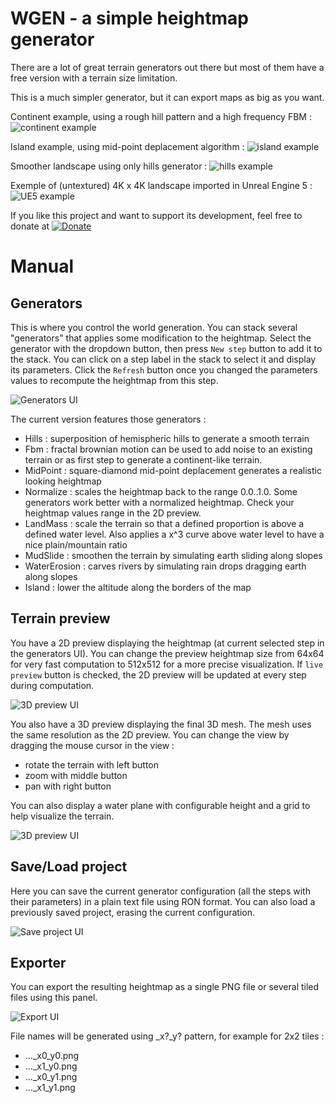 # WGEN - a simple heightmap generator

There are a lot of great terrain generators out there but most of them have a free version with a terrain size limitation.

This is a much simpler generator, but it can export maps as big as you want.

Continent example, using a rough hill pattern and a high frequency FBM :
![continent example](https://raw.githubusercontent.com/jice-nospam/wgen/main/doc/ex_continent.jpg)

Island example, using mid-point deplacement algorithm :
![island example](https://raw.githubusercontent.com/jice-nospam/wgen/main/doc/ex_island.jpg)

Smoother landscape using only hills generator :
![hills example](https://raw.githubusercontent.com/jice-nospam/wgen/main/doc/ex_hills.jpg)

Exemple of (untextured) 4K x 4K landscape imported in Unreal Engine 5 :
![UE5 example](https://raw.githubusercontent.com/jice-nospam/wgen/main/doc/ex_ue5.jpg)

If you like this project and want to support its development, feel free to donate at [![Donate](https://img.shields.io/badge/Donate-PayPal-green.svg)](https://paypal.me/guldendraak)

# Manual
## Generators
This is where you control the world generation. You can stack several "generators" that applies some modification to the heightmap.
Select the generator with the dropdown button, then press `New step` button to add it to the stack.
You can click on a step label in the stack to select it and display its parameters. Click the `Refresh` button once you changed the parameters values to recompute the heightmap from this step.

![Generators UI](https://raw.githubusercontent.com/jice-nospam/wgen/main/doc/ui_gen.jpg)

The current version features those generators :
- Hills : superposition of hemispheric hills to generate a smooth terrain
- Fbm : fractal brownian motion can be used to add noise to an existing terrain or as first step to generate a continent-like terrain.
- MidPoint : square-diamond mid-point deplacement generates a realistic looking heightmap
- Normalize : scales the heightmap back to the range 0.0..1.0. Some generators work better with a normalized heightmap. Check your heightmap values range in the 2D preview.
- LandMass : scale the terrain so that a defined proportion is above a defined water level. Also applies a x^3 curve above water level to have a nice plain/mountain ratio
- MudSlide : smoothen the terrain by simulating earth sliding along slopes
- WaterErosion : carves rivers by simulating rain drops dragging earth along slopes
- Island : lower the altitude along the borders of the map

## Terrain preview
You have a 2D preview displaying the heightmap (at current selected step in the generators UI). You can change the preview heightmap size from 64x64 for very fast computation to 512x512 for a more precise visualization. If `live preview` button is checked, the 2D preview will be updated at every step during computation.

![3D preview UI](https://raw.githubusercontent.com/jice-nospam/wgen/main/doc/ui_2d.jpg)

You also have a 3D preview displaying the final 3D mesh. The mesh uses the same resolution as the 2D preview.
You can change the view by dragging the mouse cursor in the view :
- rotate the terrain with left button
- zoom with middle button
- pan with right button

You can also display a water plane with configurable height and a grid to help visualize the terrain.

![3D preview UI](https://raw.githubusercontent.com/jice-nospam/wgen/main/doc/ui_3d.jpg)

## Save/Load project
Here you can save the current generator configuration (all the steps with their parameters) in a plain text file using RON format. You can also load a previously saved project, erasing the current configuration.

![Save project UI](https://raw.githubusercontent.com/jice-nospam/wgen/main/doc/ui_project.jpg)

## Exporter
You can export the resulting heightmap as a single PNG file or several tiled files using this panel.

![Export UI](https://raw.githubusercontent.com/jice-nospam/wgen/main/doc/ui_export.jpg)

File names will be generated using _x?_y? pattern, for example for 2x2 tiles :
* ..._x0_y0.png
* ..._x1_y0.png
* ..._x0_y1.png
* ..._x1_y1.png